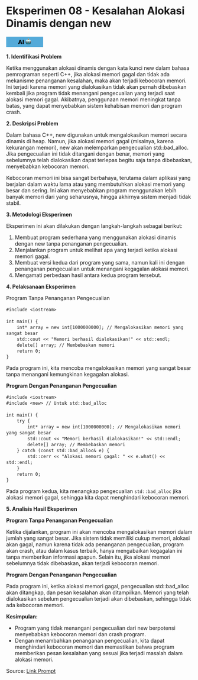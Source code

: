 # **Eksperimen 08 - Kesalahan Alokasi Dinamis dengan new**

![AI](../Assets/AIFlag.jpg)

**1. Identifikasi Problem**

Ketika menggunakan alokasi dinamis dengan kata kunci new dalam bahasa pemrograman seperti C++, jika alokasi memori gagal dan tidak ada mekanisme penanganan kesalahan, maka akan terjadi kebocoran memori. Ini terjadi karena memori yang dialokasikan tidak akan pernah dibebaskan kembali jika program tidak menangani pengecualian yang terjadi saat alokasi memori gagal. Akibatnya, penggunaan memori meningkat tanpa batas, yang dapat menyebabkan sistem kehabisan memori dan program crash.

**2. Deskripsi Problem**

Dalam bahasa C++, new digunakan untuk mengalokasikan memori secara dinamis di heap. Namun, jika alokasi memori gagal (misalnya, karena kekurangan memori), new akan melemparkan pengecualian std::bad_alloc. Jika pengecualian ini tidak ditangani dengan benar, memori yang sebelumnya telah dialokasikan dapat terlepas begitu saja tanpa dibebaskan, menyebabkan kebocoran memori.

Kebocoran memori ini bisa sangat berbahaya, terutama dalam aplikasi yang berjalan dalam waktu lama atau yang membutuhkan alokasi memori yang besar dan sering. Ini akan menyebabkan program menggunakan lebih banyak memori dari yang seharusnya, hingga akhirnya sistem menjadi tidak stabil.

**3. Metodologi Eksperimen**

Eksperimen ini akan dilakukan dengan langkah-langkah sebagai berikut:

1.  Membuat program sederhana yang menggunakan alokasi dinamis dengan new tanpa penanganan pengecualian.
2.  Menjalankan program untuk melihat apa yang terjadi ketika alokasi memori gagal.
3.  Membuat versi kedua dari program yang sama, namun kali ini dengan penanganan pengecualian untuk menangani kegagalan alokasi memori.
4.  Mengamati perbedaan hasil antara kedua program tersebut.

**4. Pelaksanaan Eksperimen**

Program Tanpa Penanganan Pengecualian

```
#include <iostream>

int main() {
    int* array = new int[1000000000]; // Mengalokasikan memori yang sangat besar
    std::cout << "Memori berhasil dialokasikan!" << std::endl;
    delete[] array; // Membebaskan memori
    return 0;
}

```

Pada program ini, kita mencoba mengalokasikan memori yang sangat besar tanpa menangani kemungkinan kegagalan alokasi.

**Program Dengan Penanganan Pengecualian**

```
#include <iostream>
#include <new> // Untuk std::bad_alloc

int main() {
    try {
        int* array = new int[1000000000]; // Mengalokasikan memori yang sangat besar
        std::cout << "Memori berhasil dialokasikan!" << std::endl;
        delete[] array; // Membebaskan memori
    } catch (const std::bad_alloc& e) {
        std::cerr << "Alokasi memori gagal: " << e.what() << std::endl;
    }
    return 0;
}
```

Pada program kedua, kita menangkap pengecualian `std::bad_alloc` jika alokasi memori gagal, sehingga kita dapat menghindari kebocoran memori.

**5. Analisis Hasil Eksperimen**

**Program Tanpa Penanganan Pengecualian**

Ketika dijalankan, program ini akan mencoba mengalokasikan memori dalam jumlah yang sangat besar. Jika sistem tidak memiliki cukup memori, alokasi akan gagal, namun karena tidak ada penanganan pengecualian, program akan crash, atau dalam kasus terbaik, hanya mengabaikan kegagalan ini tanpa memberikan informasi apapun. Selain itu, jika alokasi memori sebelumnya tidak dibebaskan, akan terjadi kebocoran memori.

**Program Dengan Penanganan Pengecualian**

Pada program ini, ketika alokasi memori gagal, pengecualian std::bad_alloc akan ditangkap, dan pesan kesalahan akan ditampilkan. Memori yang telah dialokasikan sebelum pengecualian terjadi akan dibebaskan, sehingga tidak ada kebocoran memori.

**Kesimpulan:**

- Program yang tidak menangani pengecualian dari new berpotensi menyebabkan kebocoran memori dan crash program.
- Dengan menambahkan penanganan pengecualian, kita dapat menghindari kebocoran memori dan memastikan bahwa program memberikan pesan kesalahan yang sesuai jika terjadi masalah dalam alokasi memori.

Source: [Link Prompt](https://chatgpt.com/share/5eb3acd7-8442-47cd-aa12-3adc5bf80a70)
